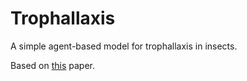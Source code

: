 # Trophallaxis

A simple agent-based model for trophallaxis in insects.

Based on [this](https://www.biorxiv.org/content/10.1101/2020.05.13.090704v1.full) paper. 
